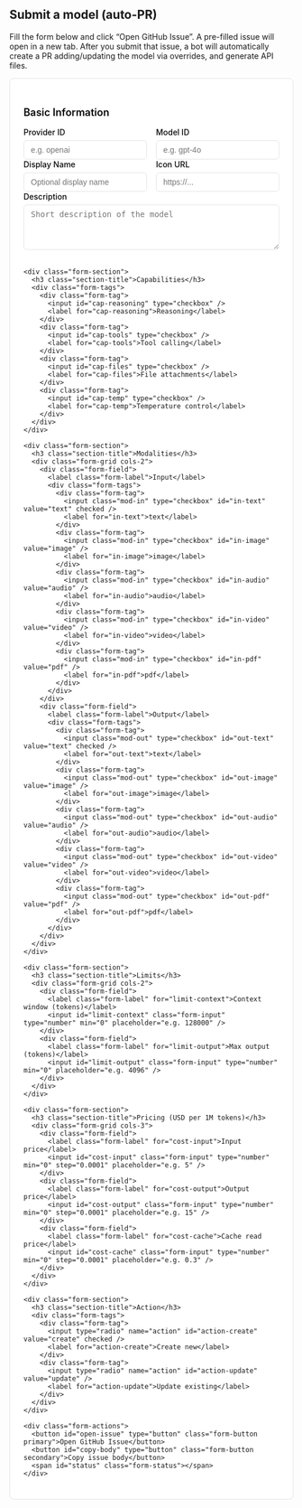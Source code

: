 ## Submit a model (auto-PR)

Fill the form below and click “Open GitHub Issue”. A pre-filled issue will open
in a new tab. After you submit that issue, a bot will automatically create a PR
adding/updating the model via overrides, and generate API files.

<style>
  .submit-form {
    max-width: 800px;
    margin: 0 auto;
    background: var(--md-default-bg-color, #ffffff);
    border: 1px solid var(--md-default-fg-color--lightest, #e4e4e7);
    border-radius: 8px;
    padding: 24px;
  }
  .form-section {
    margin-bottom: 32px;
  }
  .form-section:last-child {
    margin-bottom: 0;
  }
  .section-title {
    font-size: 18px;
    font-weight: 600;
    margin-bottom: 16px;
    color: var(--md-default-fg-color, #09090b);
  }
  .form-grid {
    display: grid;
    gap: 16px;
    grid-template-columns: 1fr;
  }
  @media (min-width: 640px) {
    .form-grid.cols-2 { grid-template-columns: 1fr 1fr; }
    .form-grid.cols-3 { grid-template-columns: 1fr 1fr 1fr; }
  }
  .form-field {
    display: flex;
    flex-direction: column;
    gap: 6px;
  }
  .form-label {
    font-size: 14px;
    font-weight: 500;
    color: var(--md-default-fg-color, #09090b);
  }
  .form-input, .form-textarea {
    width: 100%;
    padding: 8px 12px;
    border: 1px solid var(--md-default-fg-color--lightest, #e4e4e7);
    border-radius: 6px;
    background: var(--md-default-bg-color, #ffffff);
    font-size: 14px;
    color: var(--md-default-fg-color, #09090b);
    box-sizing: border-box;
  }
  .form-input:focus, .form-textarea:focus {
    outline: none;
    border-color: var(--md-primary-fg-color, #18181b);
    box-shadow: 0 0 0 2px var(--md-primary-fg-color--light, rgba(24, 24, 27, 0.1));
  }
  .form-textarea {
    min-height: 80px;
    resize: vertical;
  }
  .form-tags {
    display: flex;
    flex-wrap: wrap;
    gap: 8px;
  }
  .form-tag {
    position: relative;
  }
  .form-tag input {
    position: absolute;
    opacity: 0;
    pointer-events: none;
  }
  .form-tag label {
    display: inline-flex;
    align-items: center;
    padding: 6px 12px;
    border: 1px solid var(--md-default-fg-color--lightest, #e4e4e7);
    border-radius: 6px;
    background: var(--md-default-bg-color, #ffffff);
    font-size: 14px;
    font-weight: 500;
    color: var(--md-default-fg-color--light, #71717a);
    cursor: pointer;
    user-select: none;
  }
  .form-tag input:checked + label {
    background: var(--md-default-fg-color, #18181b);
    color: var(--md-default-bg-color, #ffffff);
    border-color: var(--md-default-fg-color, #18181b);
  }
  .form-actions {
    display: flex;
    gap: 12px;
    flex-wrap: wrap;
    align-items: center;
    margin-top: 32px;
  }
  .form-button {
    display: inline-flex;
    align-items: center;
    justify-content: center;
    padding: 10px 16px;
    border: 1px solid transparent;
    border-radius: 6px;
    font-size: 14px;
    font-weight: 500;
    cursor: pointer;
    text-decoration: none;
  }
  .form-button.primary {
    background: var(--md-default-fg-color, #18181b);
    color: var(--md-default-bg-color, #ffffff);
  }
  .form-button.secondary {
    background: var(--md-default-bg-color, #ffffff);
    color: var(--md-default-fg-color, #18181b);
    border-color: var(--md-default-fg-color--lightest, #e4e4e7);
  }
  .form-status {
    font-size: 14px;
    color: var(--md-default-fg-color--light, #71717a);
  }
</style>

<div id="model-submit" data-repo="basellm/llm-metadata">
  <form onsubmit="return false" class="submit-form">
    <div class="form-section">
      <h3 class="section-title">Basic Information</h3>
      <div class="form-grid cols-2">
        <div class="form-field">
          <label class="form-label" for="providerId">Provider ID</label>
          <input id="providerId" class="form-input" type="text" required placeholder="e.g. openai" />
        </div>
        <div class="form-field">
          <label class="form-label" for="modelId">Model ID</label>
          <input id="modelId" class="form-input" type="text" required placeholder="e.g. gpt-4o" />
        </div>
      </div>
      <div class="form-grid cols-2">
        <div class="form-field">
          <label class="form-label" for="name">Display Name</label>
          <input id="name" class="form-input" type="text" placeholder="Optional display name" />
        </div>
        <div class="form-field">
          <label class="form-label" for="icon">Icon URL</label>
          <input id="icon" class="form-input" type="url" placeholder="https://..." />
        </div>
      </div>
      <div class="form-field">
        <label class="form-label" for="description">Description</label>
        <textarea id="description" class="form-textarea" placeholder="Short description of the model"></textarea>
      </div>
    </div>

    <div class="form-section">
      <h3 class="section-title">Capabilities</h3>
      <div class="form-tags">
        <div class="form-tag">
          <input id="cap-reasoning" type="checkbox" />
          <label for="cap-reasoning">Reasoning</label>
        </div>
        <div class="form-tag">
          <input id="cap-tools" type="checkbox" />
          <label for="cap-tools">Tool calling</label>
        </div>
        <div class="form-tag">
          <input id="cap-files" type="checkbox" />
          <label for="cap-files">File attachments</label>
        </div>
        <div class="form-tag">
          <input id="cap-temp" type="checkbox" />
          <label for="cap-temp">Temperature control</label>
        </div>
      </div>
    </div>

    <div class="form-section">
      <h3 class="section-title">Modalities</h3>
      <div class="form-grid cols-2">
        <div class="form-field">
          <label class="form-label">Input</label>
          <div class="form-tags">
            <div class="form-tag">
              <input class="mod-in" type="checkbox" id="in-text" value="text" checked />
              <label for="in-text">text</label>
            </div>
            <div class="form-tag">
              <input class="mod-in" type="checkbox" id="in-image" value="image" />
              <label for="in-image">image</label>
            </div>
            <div class="form-tag">
              <input class="mod-in" type="checkbox" id="in-audio" value="audio" />
              <label for="in-audio">audio</label>
            </div>
            <div class="form-tag">
              <input class="mod-in" type="checkbox" id="in-video" value="video" />
              <label for="in-video">video</label>
            </div>
            <div class="form-tag">
              <input class="mod-in" type="checkbox" id="in-pdf" value="pdf" />
              <label for="in-pdf">pdf</label>
            </div>
          </div>
        </div>
        <div class="form-field">
          <label class="form-label">Output</label>
          <div class="form-tags">
            <div class="form-tag">
              <input class="mod-out" type="checkbox" id="out-text" value="text" checked />
              <label for="out-text">text</label>
            </div>
            <div class="form-tag">
              <input class="mod-out" type="checkbox" id="out-image" value="image" />
              <label for="out-image">image</label>
            </div>
            <div class="form-tag">
              <input class="mod-out" type="checkbox" id="out-audio" value="audio" />
              <label for="out-audio">audio</label>
            </div>
            <div class="form-tag">
              <input class="mod-out" type="checkbox" id="out-video" value="video" />
              <label for="out-video">video</label>
            </div>
            <div class="form-tag">
              <input class="mod-out" type="checkbox" id="out-pdf" value="pdf" />
              <label for="out-pdf">pdf</label>
            </div>
          </div>
        </div>
      </div>
    </div>

    <div class="form-section">
      <h3 class="section-title">Limits</h3>
      <div class="form-grid cols-2">
        <div class="form-field">
          <label class="form-label" for="limit-context">Context window (tokens)</label>
          <input id="limit-context" class="form-input" type="number" min="0" placeholder="e.g. 128000" />
        </div>
        <div class="form-field">
          <label class="form-label" for="limit-output">Max output (tokens)</label>
          <input id="limit-output" class="form-input" type="number" min="0" placeholder="e.g. 4096" />
        </div>
      </div>
    </div>

    <div class="form-section">
      <h3 class="section-title">Pricing (USD per 1M tokens)</h3>
      <div class="form-grid cols-3">
        <div class="form-field">
          <label class="form-label" for="cost-input">Input price</label>
          <input id="cost-input" class="form-input" type="number" min="0" step="0.0001" placeholder="e.g. 5" />
        </div>
        <div class="form-field">
          <label class="form-label" for="cost-output">Output price</label>
          <input id="cost-output" class="form-input" type="number" min="0" step="0.0001" placeholder="e.g. 15" />
        </div>
        <div class="form-field">
          <label class="form-label" for="cost-cache">Cache read price</label>
          <input id="cost-cache" class="form-input" type="number" min="0" step="0.0001" placeholder="e.g. 0.3" />
        </div>
      </div>
    </div>

    <div class="form-section">
      <h3 class="section-title">Action</h3>
      <div class="form-tags">
        <div class="form-tag">
          <input type="radio" name="action" id="action-create" value="create" checked />
          <label for="action-create">Create new</label>
        </div>
        <div class="form-tag">
          <input type="radio" name="action" id="action-update" value="update" />
          <label for="action-update">Update existing</label>
        </div>
      </div>
    </div>

    <div class="form-actions">
      <button id="open-issue" type="button" class="form-button primary">Open GitHub Issue</button>
      <button id="copy-body" type="button" class="form-button secondary">Copy issue body</button>
      <span id="status" class="form-status"></span>
    </div>

  </form>
</div>

<script>
  (function () {
    const root = document.getElementById('model-submit');
    const repo = root.getAttribute('data-repo') || 'basellm/llm-metadata';

    function value(id) { return (document.getElementById(id)?.value || '').trim(); }
    function num(id) { const v = value(id); return v ? Number(v) : undefined; }
    function checked(id) { return !!document.getElementById(id)?.checked; }
    function gather(className) {
      return Array.from(document.querySelectorAll('.' + className))
        .filter(x => x.checked)
        .map(x => x.value);
    }

    function buildPayload() {
      const providerId = value('providerId');
      const modelId = value('modelId');
      const payload = {
        schema: 'model-submission',
        action: (document.querySelector('input[name="action"]:checked')?.value || 'create'),
        providerId, modelId,
        name: value('name') || undefined,
        description: value('description') || undefined,
        tags: (value('description') ? undefined : undefined),
        reasoning: checked('cap-reasoning') || undefined,
        tool_call: checked('cap-tools') || undefined,
        attachment: checked('cap-files') || undefined,
        temperature: checked('cap-temp') || undefined,
        icon: value('icon') || undefined,
        modalities: {
          input: gather('mod-in'),
          output: gather('mod-out'),
        },
        limit: {
          context: num('limit-context'),
          output: num('limit-output'),
        },
        cost: {
          input: num('cost-input'),
          output: num('cost-output'),
          cache_read: num('cost-cache'),
        },
      };
      // prune undefined
      const prune = (obj) => {
        if (!obj || typeof obj !== 'object') return obj;
        const out = Array.isArray(obj) ? [] : {};
        for (const [k, v] of Object.entries(obj)) {
          if (v === undefined || v === null || (Array.isArray(v) && v.length === 0)) continue;
          if (typeof v === 'object') {
            const pv = prune(v);
            if (pv === undefined || (typeof pv === 'object' && !Array.isArray(pv) && Object.keys(pv).length === 0)) continue;
            out[k] = pv;
          } else {
            out[k] = v;
          }
        }
        return out;
      };
      return prune(payload);
    }

    function buildIssue() {
      const p = buildPayload();
      const title = `[Model Submission] ${p.action === 'update' ? 'Update' : 'Create'}: ${p.providerId}/${p.modelId}`;
      const marker = 'MODEL_SUBMISSION';
      const body = [
        `This issue was generated from the website form. A bot will turn it into a PR.`,
        ``,
        `<details><summary>Payload</summary>`,
        '',
        '```json',
        JSON.stringify(p, null, 2),
        '```',
        '',
        `</details>`,
      ].join('\n');
      return { title, body };
    }

    function openIssue() {
      const { title, body } = buildIssue();
      const url = new URL(`https://github.com/${repo}/issues/new`);
      const params = new URLSearchParams({ title, body, labels: 'model-submission' });
      url.search = params.toString();
      const full = url.toString();
      if (full.length > 7500) {
        navigator.clipboard?.writeText(body);
        document.getElementById('status').textContent = 'Body copied to clipboard. Please paste it after the page opens.';
        const u = new URL(`https://github.com/${repo}/issues/new`);
        u.search = new URLSearchParams({ title, labels: 'model-submission' }).toString();
        window.open(u.toString(), '_blank');
      } else {
        window.open(full, '_blank');
      }
    }

    document.getElementById('open-issue').addEventListener('click', openIssue);
    document.getElementById('copy-body').addEventListener('click', function(){
      const { body } = buildIssue();
      navigator.clipboard?.writeText(body);
      document.getElementById('status').textContent = 'Copied to clipboard';
    });
  })();
</script>
